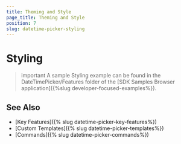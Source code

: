 ```yaml
---
title: Theming and Style
page_title: Theming and Style
position: 7
slug: datetime-picker-styling
---
```


# Styling



>important A sample Styling example can be found in the DateTimePicker/Features folder of the [SDK Samples Browser application]({%slug developer-focused-examples%}).

## See Also

- [Key Features]({% slug datetime-picker-key-features%})
- [Custom Templates]({% slug datetime-picker-templates%})
- [Commands]({% slug datetime-picker-commands%})
